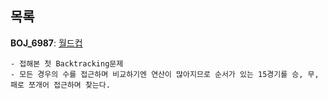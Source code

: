 목록
-----

**BOJ_6987**: [월드컵](https://www.acmicpc.net/problem/6987)
```
- 접해본 첫 Backtracking문제
- 모든 경우의 수를 접근하며 비교하기엔 연산이 많아지므로 순서가 있는 15경기를 승, 무, 패로 쪼개어 접근하며 찾는다.
```


